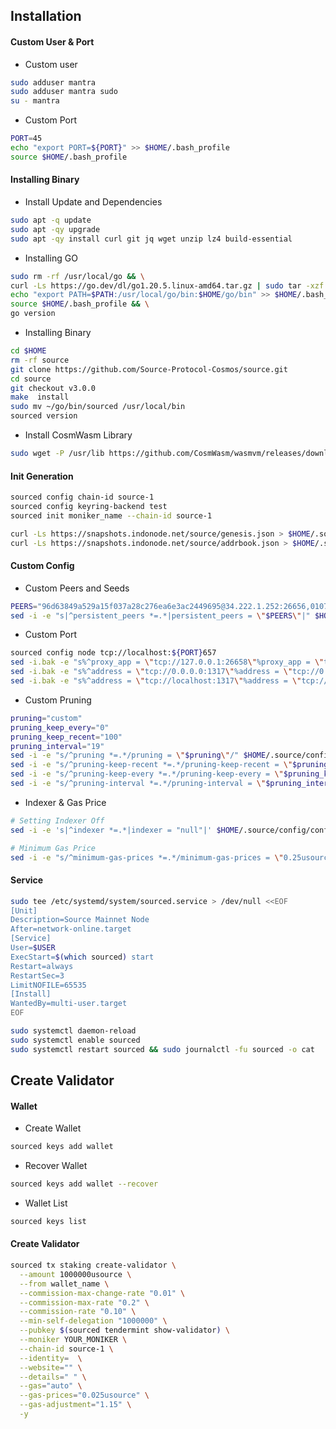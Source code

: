 ## Installation


<!-- tabs:start -->
#### **Custom User & Port**
- Custom user</span>

```bash
sudo adduser mantra
sudo adduser mantra sudo
su - mantra
```

- Custom Port </span>

```bash
PORT=45
echo "export PORT=${PORT}" >> $HOME/.bash_profile
source $HOME/.bash_profile
```

#### **Installing Binary**
- Install Update and Dependencies
```bash
sudo apt -q update
sudo apt -qy upgrade
sudo apt -qy install curl git jq wget unzip lz4 build-essential
```

- Installing GO
```bash
sudo rm -rf /usr/local/go && \
curl -Ls https://go.dev/dl/go1.20.5.linux-amd64.tar.gz | sudo tar -xzf - -C /usr/local && \
echo "export PATH=$PATH:/usr/local/go/bin:$HOME/go/bin" >> $HOME/.bash_profile && \
source $HOME/.bash_profile && \
go version
```

- Installing Binary
```bash
cd $HOME
rm -rf source
git clone https://github.com/Source-Protocol-Cosmos/source.git
cd source
git checkout v3.0.0
make  install
sudo mv ~/go/bin/sourced /usr/local/bin
sourced version
```

- Install CosmWasm Library
```bash
sudo wget -P /usr/lib https://github.com/CosmWasm/wasmvm/releases/download/v1.3.0/libwasmvm.x86_64.so
```

#### **Init Generation**

```bash
sourced config chain-id source-1
sourced config keyring-backend test
sourced init moniker_name --chain-id source-1
```
```bash
curl -Ls https://snapshots.indonode.net/source/genesis.json > $HOME/.source/config/genesis.json
curl -Ls https://snapshots.indonode.net/source/addrbook.json > $HOME/.source/config/addrbook.json
```

#### **Custom Config**
- Custom Peers and Seeds
```bash
PEERS="96d63849a529a15f037a28c276ea6e3ac2449695@34.222.1.252:26656,0107ac60e43f3b3d395fea706cb54877a3241d21@35.87.85.162:26656"
sed -i -e "s|^persistent_peers *=.*|persistent_peers = \"$PEERS\"|" $HOME/.source/config/config.toml
```
- Custom Port
```bash
sourced config node tcp://localhost:${PORT}657
sed -i.bak -e "s%^proxy_app = \"tcp://127.0.0.1:26658\"%proxy_app = \"tcp://127.0.0.1:${PORT}658\"%; s%^laddr = \"tcp://127.0.0.1:26657\"%laddr = \"tcp://127.0.0.1:${PORT}657\"%; s%^pprof_laddr = \"localhost:6060\"%pprof_laddr = \"localhost:${PORT}060\"%; s%^laddr = \"tcp://0.0.0.0:26656\"%laddr = \"tcp://0.0.0.0:${PORT}656\"%; s%^prometheus_listen_addr = \":26660\"%prometheus_listen_addr = \":${PORT}660\"%" $HOME/.source/config/config.toml
sed -i.bak -e "s%^address = \"tcp://0.0.0.0:1317\"%address = \"tcp://0.0.0.0:${PORT}317\"%; s%^address = \":8080\"%address = \":${PORT}080\"%; s%^address = \"0.0.0.0:9090\"%address = \"0.0.0.0:${PORT}090\"%; s%^address = \"0.0.0.0:9091\"%address = \"0.0.0.0:${PORT}091\"%" $HOME/.source/config/app.toml
sed -i.bak -e "s%^address = \"tcp://localhost:1317\"%address = \"tcp://localhost:${PORT}317\"%; s%^address = \":8080\"%address = \":${PORT}080\"%; s%^address = \"localhost:9090\"%address = \"localhost:${PORT}090\"%; s%^address = \"localhost:9091\"%address = \"localhost:${PORT}091\"%" $HOME/.source/config/app.toml
```
- Custom Pruning
```bash
pruning="custom"
pruning_keep_every="0"
pruning_keep_recent="100"
pruning_interval="19"
sed -i -e "s/^pruning *=.*/pruning = \"$pruning\"/" $HOME/.source/config/app.toml
sed -i -e "s/^pruning-keep-recent *=.*/pruning-keep-recent = \"$pruning_keep_recent\"/" $HOME/.source/config/app.toml
sed -i -e "s/^pruning-keep-every *=.*/pruning-keep-every = \"$pruning_keep_every\"/" $HOME/.source/config/app.toml
sed -i -e "s/^pruning-interval *=.*/pruning-interval = \"$pruning_interval\"/" $HOME/.source/config/app.toml
```

- Indexer & Gas Price
```bash
# Setting Indexer Off
sed -i -e 's|^indexer *=.*|indexer = "null"|' $HOME/.source/config/config.toml
```
```bash
# Minimum Gas Price
sed -i -e "s/^minimum-gas-prices *=.*/minimum-gas-prices = \"0.25usource\"/" $HOME/.source/config/app.toml
```
#### **Service**
```bash
sudo tee /etc/systemd/system/sourced.service > /dev/null <<EOF
[Unit]
Description=Source Mainnet Node
After=network-online.target
[Service]
User=$USER
ExecStart=$(which sourced) start
Restart=always
RestartSec=3
LimitNOFILE=65535
[Install]
WantedBy=multi-user.target
EOF
```
```bash
sudo systemctl daemon-reload
sudo systemctl enable sourced
sudo systemctl restart sourced && sudo journalctl -fu sourced -o cat
```

<!-- tabs:end -->



## Create Validator

<!-- tabs:start -->

#### **Wallet**
- Create Wallet
```bash
sourced keys add wallet
```

- Recover Wallet
```bash
sourced keys add wallet --recover
```

- Wallet List
```bash
sourced keys list
```

#### **Create Validator**

```bash
sourced tx staking create-validator \
  --amount 1000000usource \
  --from wallet_name \
  --commission-max-change-rate "0.01" \
  --commission-max-rate "0.2" \
  --commission-rate "0.10" \
  --min-self-delegation "1000000" \
  --pubkey $(sourced tendermint show-validator) \
  --moniker YOUR_MONIKER \
  --chain-id source-1 \
  --identity=  \
  --website="" \
  --details=" " \
  --gas="auto" \
  --gas-prices="0.025usource" \
  --gas-adjustment="1.15" \
  -y
```

<!-- tabs:end -->

